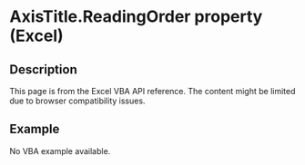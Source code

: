 # AxisTitle.ReadingOrder property (Excel)

## Description
This page is from the Excel VBA API reference. The content might be limited due to browser compatibility issues.

## Example
No VBA example available.
